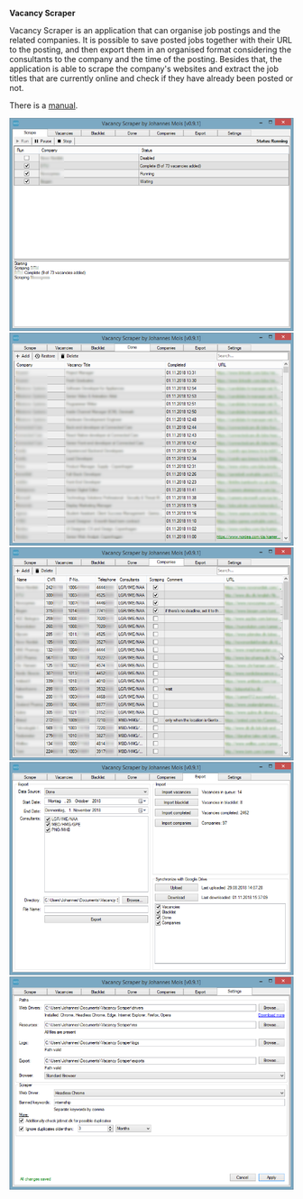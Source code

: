 **Vacancy Scraper**

Vacancy Scraper is an application that can organise job postings and the related companies. It is possible to save posted jobs together with their URL to the posting, and then export them in an organised format considering the consultants to the company and the time of the posting. Besides that, the application is able to scrape the company's websites and extract the job titles that are currently online and check if they have already been posted or not.

There is a [manual](https://github.com/johannesmols/WID-Vacancy-Scraper/blob/master/screenshots/Vacancy_Scraper_Manual.pdf).

![](https://raw.githubusercontent.com/johannesmols/WID-Vacancy-Scraper/master/screenshots/scrape_b.png)
![](https://raw.githubusercontent.com/johannesmols/WID-Vacancy-Scraper/master/screenshots/done_b.png)
![](https://raw.githubusercontent.com/johannesmols/WID-Vacancy-Scraper/master/screenshots/companies_b.png)
![](https://raw.githubusercontent.com/johannesmols/WID-Vacancy-Scraper/master/screenshots/export.png)
![](https://raw.githubusercontent.com/johannesmols/WID-Vacancy-Scraper/master/screenshots/settings.png)

